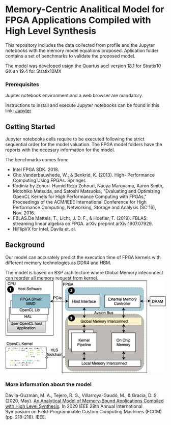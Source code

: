# Memory-Centric Analitical Model for FPGA Applications Compiled with High Level Synthesis

This repository includes the data collected from profile and the Jupyter notebooks with the memory model equations proposed. Aplication folder contains a set of benchmarks to validate the proposed model.

The model was developed usign the Quartus aocl version 18.1 for Stratix10 GX an 19.4 for Stratix10MX


### Prerequisites

Jupiter notebook environment and a web browser are mandatory.

Instructions to install and execute Jupyter notebooks can be found in this link: [Jupyter](https://github.com/jupyter/notebook)

## Getting Started

Jupyter notebooks cells require to be executed following the strict sequential order for the model valuation.
The FPGA model folders have the reports with the necesary information for the model.

The benchmarks comes from:
* Intel FPGA SDK. 2018.
* Cho.Vanderbauwhede, W., & Benkrid, K. (2013). High- Performance Computing Using FPGAs. Springer. 
* Rodinia by Zohuri. Hamid Reza Zohouri, Naoya Maruyama, Aaron Smith, Motohiko Matsuda, and Satoshi Matsuoka, "Evaluating and Optimizing OpenCL Kernels for High Performance Computing with FPGAs," Proceedings of the ACM/IEEE International Conference for High Performance Computing, Networking, Storage and Analysis (SC'16), Nov. 2016. 
* FBLAS.De Matteis, T., Licht, J. D. F., & Hoefler, T. (2019). FBLAS: streaming linear algebra on FPGA. arXiv preprint arXiv:1907.07929. 
* HiFlipVX for Intel. Davila et. al.

## Background
 Our model can accurately predict the execution time of FPGA kernels with different memory technologies as DDR4 and HBM.
 
 The model is based on BSP architecture where Global Memory inteconnect can reorder all memory request from kernel.
![BSP](https://github.com/angelicadavila/FPGA_MEMORY_HLS/blob/main/images/FPGA_OpenCL_Architecture-general.png)

### More information about the model

Dávila-Guzmán, M. A., Tejero, R. G., Villarroya-Gaudó, M., & Gracia, D. S. (2020, May). [An Analytical Model of Memory-Bound Applications Compiled with High Level Synthesis](https://arxiv.org/abs/2003.13054). In 2020 IEEE 28th Annual International Symposium on Field-Programmable Custom Computing Machines (FCCM) (pp. 218-218). IEEE.

